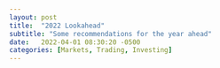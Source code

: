 ```yaml
---
layout: post
title:  "2022 Lookahead"
subtitle: "Some recommendations for the year ahead"
date:   2022-04-01 08:30:20 -0500
categories: [Markets, Trading, Investing]
---
```


